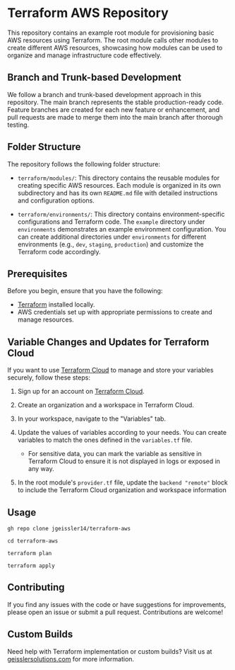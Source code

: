 # Terraform AWS Repository

This repository contains an example root module for provisioning basic AWS resources using Terraform. The root module calls other modules to create different AWS resources, showcasing how modules can be used to organize and manage infrastructure code effectively.

## Branch and Trunk-based Development

We follow a branch and trunk-based development approach in this repository. The main branch represents the stable production-ready code. Feature branches are created for each new feature or enhancement, and pull requests are made to merge them into the main branch after thorough testing.

## Folder Structure

The repository follows the following folder structure:

- `terraform/modules/`: This directory contains the reusable modules for creating specific AWS resources. Each module is organized in its own subdirectory and has its own `README.md` file with detailed instructions and configuration options.

- `terraform/environments/`: This directory contains environment-specific configurations and Terraform code. The `example` directory under `environments` demonstrates an example environment configuration. You can create additional directories under `environments` for different environments (e.g., `dev`, `staging`, `production`) and customize the Terraform code accordingly.

## Prerequisites

Before you begin, ensure that you have the following:

- [Terraform](https://www.terraform.io/downloads.html) installed locally.
- AWS credentials set up with appropriate permissions to create and manage resources.

## Variable Changes and Updates for Terraform Cloud

If you want to use [Terraform Cloud](https://www.terraform.io/cloud) to manage and store your variables securely, follow these steps:

1. Sign up for an account on [Terraform Cloud](https://www.terraform.io/cloud).

2. Create an organization and a workspace in Terraform Cloud.

3. In your workspace, navigate to the "Variables" tab.

4. Update the values of variables according to your needs. You can create variables to match the ones defined in the `variables.tf` file.

   - For sensitive data, you can mark the variable as sensitive in Terraform Cloud to ensure it is not displayed in logs or exposed in any way.

5. In the root module's `provider.tf` file, update the `backend "remote"` block to include the Terraform Cloud organization and workspace information


## Usage

```
gh repo clone jgeissler14/terraform-aws

cd terraform-aws

terraform plan

terraform apply

```

## Contributing
If you find any issues with the code or have suggestions for improvements, please open an issue or submit a pull request. Contributions are welcome!

## Custom Builds
Need help with Terraform implementation or custom builds? Visit us at [geisslersolutions.com](https://geisslersolutions.com) for more information.
